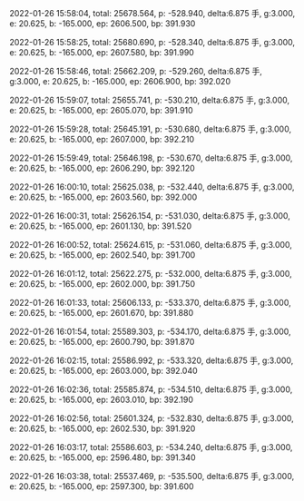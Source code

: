 2022-01-26 15:58:04, total: 25678.564, p: -528.940, delta:6.875 手, g:3.000, e: 20.625, b: -165.000, ep: 2606.500, bp: 391.930

2022-01-26 15:58:25, total: 25680.690, p: -528.340, delta:6.875 手, g:3.000, e: 20.625, b: -165.000, ep: 2607.580, bp: 391.990

2022-01-26 15:58:46, total: 25662.209, p: -529.260, delta:6.875 手, g:3.000, e: 20.625, b: -165.000, ep: 2606.900, bp: 392.020

2022-01-26 15:59:07, total: 25655.741, p: -530.210, delta:6.875 手, g:3.000, e: 20.625, b: -165.000, ep: 2605.070, bp: 391.910

2022-01-26 15:59:28, total: 25645.191, p: -530.680, delta:6.875 手, g:3.000, e: 20.625, b: -165.000, ep: 2607.000, bp: 392.210

2022-01-26 15:59:49, total: 25646.198, p: -530.670, delta:6.875 手, g:3.000, e: 20.625, b: -165.000, ep: 2606.290, bp: 392.120

2022-01-26 16:00:10, total: 25625.038, p: -532.440, delta:6.875 手, g:3.000, e: 20.625, b: -165.000, ep: 2603.560, bp: 392.000

2022-01-26 16:00:31, total: 25626.154, p: -531.030, delta:6.875 手, g:3.000, e: 20.625, b: -165.000, ep: 2601.130, bp: 391.520

2022-01-26 16:00:52, total: 25624.615, p: -531.060, delta:6.875 手, g:3.000, e: 20.625, b: -165.000, ep: 2602.540, bp: 391.700

2022-01-26 16:01:12, total: 25622.275, p: -532.000, delta:6.875 手, g:3.000, e: 20.625, b: -165.000, ep: 2602.000, bp: 391.750

2022-01-26 16:01:33, total: 25606.133, p: -533.370, delta:6.875 手, g:3.000, e: 20.625, b: -165.000, ep: 2601.670, bp: 391.880

2022-01-26 16:01:54, total: 25589.303, p: -534.170, delta:6.875 手, g:3.000, e: 20.625, b: -165.000, ep: 2600.790, bp: 391.870

2022-01-26 16:02:15, total: 25586.992, p: -533.320, delta:6.875 手, g:3.000, e: 20.625, b: -165.000, ep: 2603.000, bp: 392.040

2022-01-26 16:02:36, total: 25585.874, p: -534.510, delta:6.875 手, g:3.000, e: 20.625, b: -165.000, ep: 2603.010, bp: 392.190

2022-01-26 16:02:56, total: 25601.324, p: -532.830, delta:6.875 手, g:3.000, e: 20.625, b: -165.000, ep: 2602.530, bp: 391.920

2022-01-26 16:03:17, total: 25586.603, p: -534.240, delta:6.875 手, g:3.000, e: 20.625, b: -165.000, ep: 2596.480, bp: 391.340

2022-01-26 16:03:38, total: 25537.469, p: -535.500, delta:6.875 手, g:3.000, e: 20.625, b: -165.000, ep: 2597.300, bp: 391.600